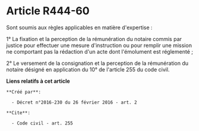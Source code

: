 # Article R444-60

Sont soumis aux règles applicables en matière d'expertise : 

1° La fixation et la perception de la rémunération du notaire commis par justice pour effectuer une mesure d'instruction ou
pour remplir une mission ne comportant pas la rédaction d'un acte dont l'émolument est réglementé ; 

2° Le versement de la consignation et la perception de la rémunération du notaire désigné en application du 10° de l'article
255 du code civil.

**Liens relatifs à cet article**

	**Créé par**:

	  - Décret n°2016-230 du 26 février 2016 - art. 2

	**Cite**:

	  - Code civil - art. 255
